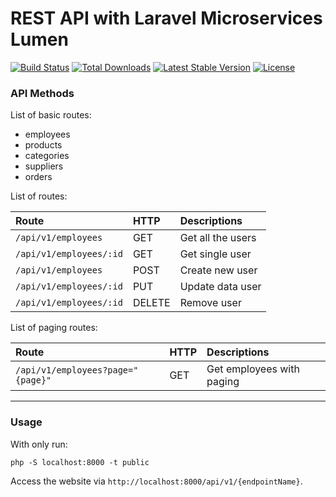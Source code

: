 # REST API with Laravel Microservices Lumen

[![Build Status](https://travis-ci.org/laravel/lumen-framework.svg)](https://travis-ci.org/laravel/lumen-framework)
[![Total Downloads](https://img.shields.io/packagist/dt/laravel/framework)](https://packagist.org/packages/laravel/lumen-framework)
[![Latest Stable Version](https://img.shields.io/packagist/v/laravel/framework)](https://packagist.org/packages/laravel/lumen-framework)
[![License](https://img.shields.io/packagist/l/laravel/framework)](https://packagist.org/packages/laravel/lumen-framework)

### API Methods
List of basic routes:

- employees
- products
- categories
- suppliers
- orders

List of routes:

| Route           | HTTP    | Descriptions                    |
| :-------------  | :------ | :------------------------------ |
| `/api/v1/employees`    | GET     | Get all the users               |
| `/api/v1/employees/:id`    | GET     | Get single user              |
| `/api/v1/employees`    | POST  | Create new user              |
| `/api/v1/employees/:id`    | PUT  | Update data user              |
| `/api/v1/employees/:id`    | DELETE  | Remove user              |

List of paging routes:

| Route | HTTP     | Descriptions |
| :------------- | :------------- |:------------- |
| `/api/v1/employees?page="{page}"`| GET | Get employees with paging |

---
### Usage
With only run:
```
php -S localhost:8000 -t public

```

Access the website via `http://localhost:8000/api/v1/{endpointName}`.

